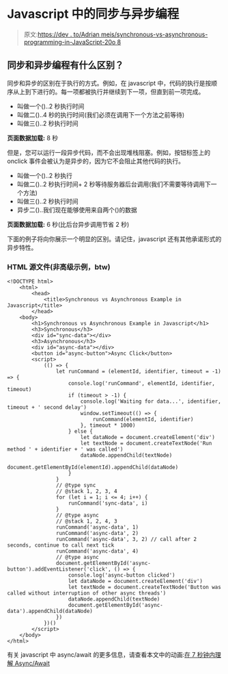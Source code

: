 # Javascript 中的同步与异步编程

> 原文:[https://dev . to/Adrian meis/synchronous-vs-asynchronous-programming-in-JavaScript-20o 8](https://dev.to/adrianmejias/synchronous-vs-asynchronous-programming-in-javascript-20o8)

## [](#what-is-the-difference-between-synchronous-and-asynchronous-programming)同步和异步编程有什么区别？

同步和异步的区别在于执行的方式。例如，在 javascript 中，代码的执行是按顺序从上到下进行的。每一项都被执行并继续到下一项，但直到前一项完成。

*   叫做一个()..2 秒执行时间
*   叫做二()..4 秒的执行时间(我们必须在调用下一个方法之前等待)
*   叫做三()..2 秒执行时间

**页面数据加载:** 8 秒

但是，您可以运行一段异步代码，而不会出现堆栈阻塞。例如，按钮标签上的 onclick 事件会被认为是异步的，因为它不会阻止其他代码的执行。

*   叫做一个()..2 秒执行
*   叫做二()..2 秒执行时间+ 2 秒等待服务器后台调用(我们不需要等待调用下一个方法)
*   叫做三()..2 秒执行时间
*   异步二()..我们现在能够使用来自两个()的数据

**页面数据加载:** 6 秒(比后台异步调用节省 2 秒)

下面的例子将向你展示一个明显的区别。请记住，javascript 还有其他承诺形式的异步特性。

### [](#html-source-nonadvanced-example-btw)HTML 源文件(非高级示例，btw)

```
<!DOCTYPE html>
    <html>
        <head>
            <title>Synchronous vs Asynchronous Example in Javascript</title>
        </head>
    <body>
        <h1>Synchronous vs Asynchronous Example in Javascript</h1>
        <h3>Synchronous</h3>
        <div id="sync-data"></div>
        <h3>Asynchronous</h3>
        <div id="async-data"></div>
        <button id="async-button">Async Click</button>
        <script>
            (() => {
                let runCommand = (elementId, identifier, timeout = -1) => {
                    console.log('runCommand', elementId, identifier, timeout)
                    if (timeout > -1) {
                        console.log('Waiting for data...', identifier, timeout + ' second delay')
                        window.setTimeout(() => {
                            runCommand(elementId, identifier)
                        }, timeout * 1000)
                    } else {
                        let dataNode = document.createElement('div')
                        let textNode = document.createTextNode('Run method ' + identifier + ' was called')
                        dataNode.appendChild(textNode)
                        document.getElementById(elementId).appendChild(dataNode)
                    }
                }
                // @type sync
                // @stack 1, 2, 3, 4
                for (let i = 1; i <= 4; i++) {
                    runCommand('sync-data', i)
                }
                // @type async
                // @stack 1, 2, 4, 3
                runCommand('async-data', 1)
                runCommand('async-data', 2)
                runCommand('async-data', 3, 2) // call after 2 seconds, continue to call next tick
                runCommand('async-data', 4)
                // @type async
                document.getElementById('async-button').addEventListener('click', () => {
                    console.log('async-button clicked')
                    let dataNode = document.createElement('div')
                    let textNode = document.createTextNode('Button was called without interruption of other async threads')
                    dataNode.appendChild(textNode)
                    document.getElementById('async-data').appendChild(dataNode)
                })
            })()
        </script>
    </body>
</html> 
```

有关 javascript 中 async/await 的更多信息，请查看本文中的动画:[在 7 秒钟内理解 Async/Await](https://dev.to/wassimchegham/understanding-async-await-in-7-seconds-3g0f)